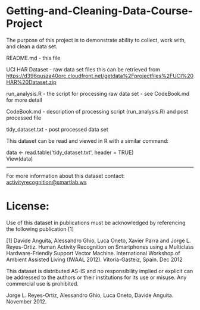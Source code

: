 # Getting-and-Cleaning-Data-Course-Project

The purpose of this project is to demonstrate ability to collect, work with, and clean a data set.

README.md - this file

UCI HAR Dataset - raw data set files
this can be retrieved from
https://d396qusza40orc.cloudfront.net/getdata%2Fprojectfiles%2FUCI%20HAR%20Dataset.zip

run_analysis.R - the script for processing raw data set - see CodeBook.md for more detail

CodeBook.md - description of processing script (run_analysis.R) and post processed file

tidy_dataset.txt - post processed data set

This dataset can be read and viewed in R with a similar command:

data <- read.table('tidy_dataset.txt', header = TRUE)  
View(data)


____________________________________________________________________________________

For more information about this dataset contact: activityrecognition@smartlab.ws

License:
========
Use of this dataset in publications must be acknowledged by referencing the following publication [1] 

[1] Davide Anguita, Alessandro Ghio, Luca Oneto, Xavier Parra and Jorge L. Reyes-Ortiz. Human Activity Recognition on Smartphones using a Multiclass Hardware-Friendly Support Vector Machine. International Workshop of Ambient Assisted Living (IWAAL 2012). Vitoria-Gasteiz, Spain. Dec 2012

This dataset is distributed AS-IS and no responsibility implied or explicit can be addressed to the authors or their institutions for its use or misuse. Any commercial use is prohibited.

Jorge L. Reyes-Ortiz, Alessandro Ghio, Luca Oneto, Davide Anguita. November 2012.








